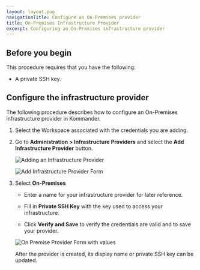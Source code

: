 ```yaml
---
layout: layout.pug
navigationTitle: Configure an On-Premises provider
title: On-Premises Infrastructure Provider
excerpt: Configuring an On-Premises infrastructure provider
---
```


## Before you begin

This procedure requires that you have the following:

- A private SSH key.

## Configure the infrastructure provider

The following procedure describes how to configure an On-Premises infrastructure provider in Kommander.

1. Select the Workspace associated with the credentials you are adding.

1. Go to **Administration > Infrastructure Providers** and select the **Add Infrastructure Provider** button.

   ![Adding an Infrastructure Provider](/ksphere/kommander/1.0/img/empty-infrastructure-providers.png)

   ![Add Infrastructure Provider Form](/ksphere/kommander/1.0/img/add-infrastructure-provider.png)

1. Select **On-Premises**

   - Enter a name for your infrastructure provider for later reference.

   - Fill in **Private SSH Key** with the key used to access your infrastructure.

   - Click **Verify and Save** to verify the credentials are valid and to save your provider.

   ![On Premise Provider Form with values](/ksphere/kommander/1.0/img/On-prem-provider-with-values.png)

   After the provider is created, its display name or private SSH key can be updated.
